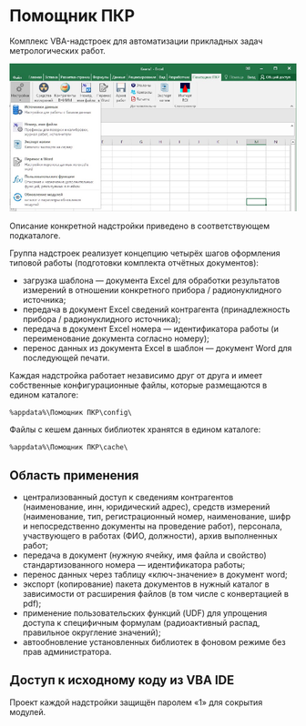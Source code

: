 # Помощник ПКР
Комплекс VBA-надстроек для автоматизации прикладных задач метрологических работ.

![Title](https://github.com/akolodka/VBA/blob/main/resources/helper_ribbonMenu.png)

Описание конкретной надстройки приведено в соответствующем подкаталоге.

Группа надстроек реализует концепцию четырёх шагов оформления типовой работы (подготовки комплекта отчётных документов):
- загрузка шаблона — документа Excel для обработки результатов измерений в отношении конкретного прибора / радионуклидного источника;
- передача в документ Excel сведений контрагента (принадлежность прибора / радионуклидного источника);
- передача в документ Excel номера — идентификатора работы (и переименование документа согласно номеру);
- перенос данных из документа Excel в шаблон — документ Word для последующей печати.

Каждая надстройка работает независимо друг от друга и имеет собственные конфигурационные файлы, которые размещаются в едином каталоге: 
```
%appdata%\Помощник ПКР\config\
```
Файлы с кешем данных библиотек хранятся в едином каталоге:
```
%appdata%\Помощник ПКР\cache\
```

## Область применения 
- централизованный доступ к сведениям контрагентов (наименование, инн, юридический адрес), средств измерений (наименование, тип, регистрационный номер, наименование, шифр и непосредственно документы на проведение работ), персонала, участвующего в работах (ФИО, должности), архив выполненных работ;
- передача в документ (нужную ячейку, имя файла и свойство) стандартизованного номера — идентификатора работы;
- перенос данных через таблицу «ключ-значение» в документ word;
- экспорт (копирование) пакета документов в нужный каталог в зависимости от расширения файлов (в том числе с конвертацией в pdf);
- применение пользовательских функций (UDF) для упрощения доступа к специфичным формулам (радиоактивный распад, правильное округление значений);
- автообновление установленных библиотек в фоновом режиме без прав администратора.

## Доступ к исходному коду из VBA IDE 
Проект каждой надстройки защищён паролем «1» для сокрытия модулей.
